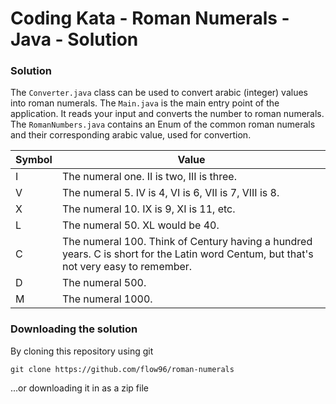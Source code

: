 Coding Kata - Roman Numerals - Java - Solution
===

### Solution
The ``Converter.java`` class can be used to convert arabic (integer) values into roman numerals.
The ``Main.java`` is the main entry point of the application. It reads your input and converts the number to roman numerals.
The ``RomanNumbers.java`` contains an Enum of the common roman numerals and their corresponding arabic value, used for convertion.


|Symbol|Value|
|------|-----|
|I| 	The numeral one. II is two, III is three.|
|V| 	The numeral 5. IV is 4, VI is 6, VII is 7, VIII is 8.|
|X| 	The numeral 10. IX is 9, XI is 11, etc.|
|L| 	The numeral 50. XL would be 40.|
|C| 	The numeral 100. Think of Century having a hundred years. C is short for the Latin word Centum, but that's not very easy to remember.|
|D| 	The numeral 500.|
|M| 	The numeral 1000.|


### Downloading the solution
By cloning this repository using git
```
git clone https://github.com/flow96/roman-numerals
```
...or downloading it in as a zip file
